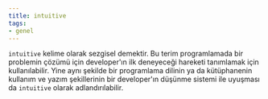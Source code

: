 ```yaml
---
title: intuitive
tags:
- genel
---
```


`intuitive` kelime olarak sezgisel demektir. Bu terim programlamada bir problemin çözümü için developer'ın ilk deneyeceği hareketi tanımlamak için kullanılabilir. Yine aynı şekilde bir programlama dilinin ya da kütüphanenin kullanım ve yazım şekillerinin bir developer'ın düşünme sistemi ile uyuşması da `intuitive` olarak adlandırılabilir.
